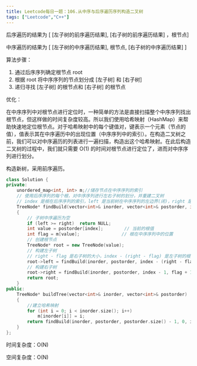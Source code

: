 ```yaml
---
title: Leetcode每日一题：106.从中序与后序遍历序列构造二叉树
tags: ["Leetcode","C++"]
---
```




后序遍历的结果为 [ [左子树的前序遍历结果], [右子树的前序遍历结果] ，根节点]

中序遍历的结果为 [ [左子树的中序遍历结果], 根节点, [右子树的中序遍历结果] ]

算法步骤：

1. 通过后序序列确定根节点 root
2. 根据 root 将中序序列的节点划分成 [左子树] 和 [右子树]
3. 递归寻找 [左子树] 的根节点和 [右子树] 的根节点

优化：

在中序序列中对根节点进行定位时，一种简单的方法是直接扫描整个中序序列找出根节点，但这样做的时间复杂度较高。所以我们使用哈希映射（HashMap）来帮助快速地定位根节点。对于哈希映射中的每个键值对，键表示一个元素（节点的值），值表示其在中序遍历中的出现位置（中序序列中的索引）。在构造二叉树之前，我们可以对中序遍历的列表进行一遍扫描，构造出这个哈希映射。在此后构造二叉树的过程中，我们就只需要 O(1) 的时间对根节点进行定位了，进而对中序序列进行划分。

构造新树，采用前序遍历。

~~~c++
class Solution {
private:
    unordered_map<int, int> m;//储存节点在中序序列的索引
    // 使用后序序列的每个根，对中序序列进行左右子树的划分，并重建二叉树
    // index 是根在后序序列的索引，left 是当前树在中序序列的左边界(闭)，right 是当前树在中序序列的右边界(开)
    TreeNode* findBuild(vector<int>& inorder, vector<int>& postorder, int index, int left, int right)
    {
        // 子树中序遍历为空
        if (left >= right)  return NULL;
        int value = postorder[index];   	 // 当前的根值
        int flag = m[value];                // 根在中序序列中的位置
        // 创建根节点
        TreeNode* root = new TreeNode(value);
        // 构建左子树
        // right - flag 是右子树的大小，index - (right - flag) 是左子树的根在后序序列的索引
        root->left = findBuild(inorder, postorder, index - (right - flag), left, flag);
        // 构建右子树
        root->right = findBuild(inorder, postorder, index - 1, flag + 1, right);
        return root;
    }
public:
    TreeNode* buildTree(vector<int>& inorder, vector<int>& postorder) 
    {
        //建立哈希映射
        for (int i = 0; i < inorder.size(); i++)
            m[inorder[i]] = i;
        return findBuild(inorder, postorder, postorder.size() - 1, 0, inorder.size());
    }
};
~~~

时间复杂度：O(N)

空间复杂度：O(N)